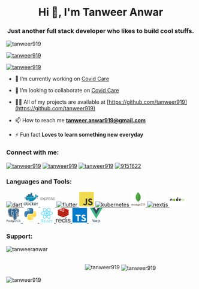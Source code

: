 <h1 align="center">Hi 👋, I'm Tanweer Anwar</h1>
<h3 align="center">Just another full stack developer who likes to build cool stuffs.</h3>

<p align="left"> <img src="https://komarev.com/ghpvc/?username=tanweer919&label=Profile%20views&color=0e75b6&style=flat" alt="tanweer919" /> </p>

<p align="left"> <a href="https://github.com/ryo-ma/github-profile-trophy"><img src="https://github-profile-trophy.vercel.app/?username=tanweer919" alt="tanweer919" /></a> </p>

<p align="left"> <a href="https://twitter.com/tanweer919" target="blank"><img src="https://img.shields.io/twitter/follow/tanweer919?logo=twitter&style=for-the-badge" alt="tanweer919" /></a> </p>

- 🔭 I’m currently working on [Covid Care](https://github.com/tanweer919/covid_seva)

- 👯 I’m looking to collaborate on [Covid Care](https://github.com/tanweer919/covid_seva)

- 👨‍💻 All of my projects are available at [https://github.com/tanweer919](https://github.com/tanweer919)

- 📫 How to reach me **tanweer.anwar919@gmail.com**

- ⚡ Fun fact **Loves to learn something new everyday**

<h3 align="left">Connect with me:</h3>
<p align="left">
<a href="https://dev.to/tanweer919" target="blank"><img align="center" src="https://cdn.jsdelivr.net/npm/simple-icons@3.0.1/icons/dev-dot-to.svg" alt="tanweer919" height="30" width="40" /></a>
<a href="https://twitter.com/tanweer919" target="blank"><img align="center" src="https://raw.githubusercontent.com/rahuldkjain/github-profile-readme-generator/neutral-icons/src/images/icons/Social/twitter.svg" alt="tanweer919" height="30" width="40" /></a>
<a href="https://linkedin.com/in/tanweer919" target="blank"><img align="center" src="https://raw.githubusercontent.com/rahuldkjain/github-profile-readme-generator/neutral-icons/src/images/icons/Social/linked-in-alt.svg" alt="tanweer919" height="30" width="40" /></a>
<a href="https://stackoverflow.com/users/9151622" target="blank"><img align="center" src="https://raw.githubusercontent.com/rahuldkjain/github-profile-readme-generator/neutral-icons/src/images/icons/Social/stack-overflow.svg" alt="9151622" height="30" width="40" /></a>
</p>

<h3 align="left">Languages and Tools:</h3>
<p align="left"> <a href="https://dart.dev" target="_blank"> <img src="https://www.vectorlogo.zone/logos/dartlang/dartlang-icon.svg" alt="dart" width="40" height="40"/> </a> <a href="https://www.docker.com/" target="_blank"> <img src="https://raw.githubusercontent.com/devicons/devicon/master/icons/docker/docker-original-wordmark.svg" alt="docker" width="40" height="40"/> </a> <a href="https://expressjs.com" target="_blank"> <img src="https://raw.githubusercontent.com/devicons/devicon/master/icons/express/express-original-wordmark.svg" alt="express" width="40" height="40"/> </a> <a href="https://flutter.dev" target="_blank"> <img src="https://www.vectorlogo.zone/logos/flutterio/flutterio-icon.svg" alt="flutter" width="40" height="40"/> </a> <a href="https://developer.mozilla.org/en-US/docs/Web/JavaScript" target="_blank"> <img src="https://raw.githubusercontent.com/devicons/devicon/master/icons/javascript/javascript-original.svg" alt="javascript" width="40" height="40"/> </a> <a href="https://kubernetes.io" target="_blank"> <img src="https://www.vectorlogo.zone/logos/kubernetes/kubernetes-icon.svg" alt="kubernetes" width="40" height="40"/> </a> <a href="https://www.mongodb.com/" target="_blank"> <img src="https://raw.githubusercontent.com/devicons/devicon/master/icons/mongodb/mongodb-original-wordmark.svg" alt="mongodb" width="40" height="40"/> </a> <a href="https://nextjs.org/" target="_blank"> <img src="https://cdn.worldvectorlogo.com/logos/nextjs-3.svg" alt="nextjs" width="40" height="40"/> </a> <a href="https://nodejs.org" target="_blank"> <img src="https://raw.githubusercontent.com/devicons/devicon/master/icons/nodejs/nodejs-original-wordmark.svg" alt="nodejs" width="40" height="40"/> </a> <a href="https://www.postgresql.org" target="_blank"> <img src="https://raw.githubusercontent.com/devicons/devicon/master/icons/postgresql/postgresql-original-wordmark.svg" alt="postgresql" width="40" height="40"/> </a> <a href="https://www.python.org" target="_blank"> <img src="https://raw.githubusercontent.com/devicons/devicon/master/icons/python/python-original.svg" alt="python" width="40" height="40"/> </a> <a href="https://reactjs.org/" target="_blank"> <img src="https://raw.githubusercontent.com/devicons/devicon/master/icons/react/react-original-wordmark.svg" alt="react" width="40" height="40"/> </a> <a href="https://redis.io" target="_blank"> <img src="https://raw.githubusercontent.com/devicons/devicon/master/icons/redis/redis-original-wordmark.svg" alt="redis" width="40" height="40"/> </a> <a href="https://www.typescriptlang.org/" target="_blank"> <img src="https://raw.githubusercontent.com/devicons/devicon/master/icons/typescript/typescript-original.svg" alt="typescript" width="40" height="40"/> </a> <a href="https://vuejs.org/" target="_blank"> <img src="https://raw.githubusercontent.com/devicons/devicon/master/icons/vuejs/vuejs-original-wordmark.svg" alt="vuejs" width="40" height="40"/> </a> </p>

<h3 align="left">Support:</h3>
<p><a href="https://www.buymeacoffee.com/tanweeranwar"> <img align="left" src="https://cdn.buymeacoffee.com/buttons/v2/default-yellow.png" height="50" width="210" alt="tanweeranwar" /></a></p><br><br>

<p><img align="left" src="https://github-readme-stats.vercel.app/api/top-langs?username=tanweer919&show_icons=true&locale=en&layout=compact" alt="tanweer919" /></p>

<p>&nbsp;<img align="center" src="https://github-readme-stats.vercel.app/api?username=tanweer919&show_icons=true&locale=en" alt="tanweer919" /></p>

<p><img align="center" src="https://github-readme-streak-stats.herokuapp.com/?user=tanweer919&" alt="tanweer919" /></p>
